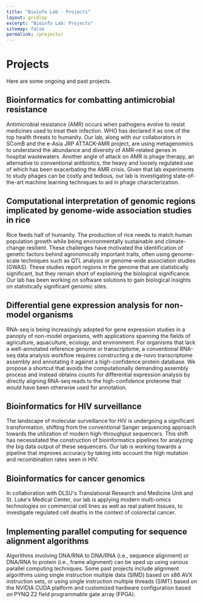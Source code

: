 ```yaml
---
title: "Bioinfo Lab - Projects"
layout: gridlay
excerpt: "Bioinfo Lab: Projects"
sitemap: false
permalink: /projects/
---
```


# Projects

Here are some ongoing and past projects.

## Bioinformatics for combatting antimicrobial resistance

Antimicrobial resistance (AMR) occurs when pathogens evolve to resist medicines used to treat their infection.
WHO has declared it as one of the top health threats to humanity.
Our lab, along with our collaborators in SComB and the e-Asia JRP ATTACK-AMR project, are using metagenomics to understand the abundance and diversity of AMR-related genes in hospital wastewaters.
Another angle of attack on AMR is phage therapy, an alternative to conventional antibiotics, the heavy and loosely regulated use of which has been exacerbating the AMR crisis.
Given that lab experiments to study phages can be costly and tedious, our lab is investigating state-of-the-art machine learning techniques to aid in phage characterization.

## Computational interpretation of genomic regions implicated by genome-wide association studies in rice

Rice feeds half of humanity. The production of rice needs to match human population growth while being environmentally sustainable and climate-change resilient. These challenges have motivated the identification of genetic factors behind agronomically important traits, often using genome-scale techniques such as QTL analysis or genome-wide association studies (GWAS). These studies report regions in the genome that are statistically significant, but they remain short of explaining the biological significance. Our lab has been working on software solutions to gain biological insights on statistically significant genomic sites.

## Differential gene expression analysis for non-model organisms

RNA-seq is being increasingly adopted for gene expression studies in a panoply of non-model organisms, with applications spanning the fields of agriculture, aquaculture, ecology, and environment. For organisms that lack a well-annotated reference genome or transcriptome, a conventional RNA-seq data analysis workflow requires constructing a de-novo transcriptome assembly and annotating it against a high-confidence protein database. We propose a shortcut that avoids the computationally demanding assembly process and instead obtains counts for differential expression analysis by directly aligning RNA-seq reads to the high-confidence proteome that would have been otherwise used for annotation.

## Bioinformatics for HIV surveillance

The landscape of molecular surveillance for HIV is undergoing a significant transformation, shifting from the conventional Sanger sequencing approach towards the utilization of modern high-throughput sequencers. This shift has necessitated the construction of bioinformatics pipelines for analyzing the big data output of these sequencers. Our lab is working towards a pipeline that improves accuracy by taking into account the high mutation and recombination rates seen in HIV.

## Bioinformatics for cancer genomics

In collaboration with DLSU's Translational Research and Medicine Unit and St. Luke's Medical Center, our lab is applying modern multi-omics technologies on commercial cell lines as well as real patient tissues, to investigate regulated cell deaths in the context of colorectal cancer.

## Implementing parallel computing for sequence alignment algorithms

Algorithms involving DNA/RNA to DNA/RNA (i.e., sequence alignment) or DNA/RNA to protein (i.e., frame alignment) can be sped up using various parallel computing techniques. Some past projects include alignment algorithms using single instruction multiple data (SIMD) based on x86 AVX instruction sets, or using single instruction multiple threads (SIMT) based on the NVIDIA CUDA platform and customized hardware configuration based on PYNQ Z2 field programmable gate array (FPGA).
